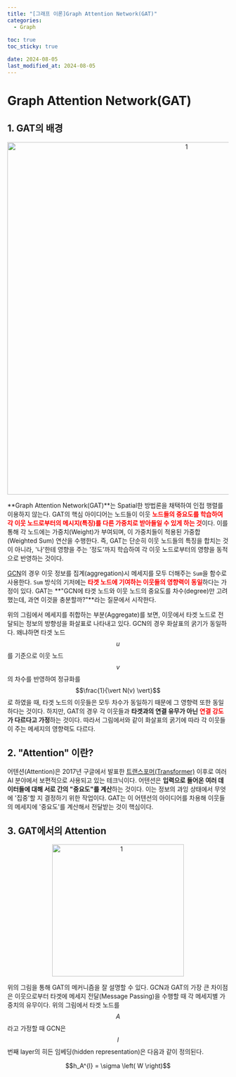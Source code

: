 ```yaml
---
title: "[그래프 이론]Graph Attention Network(GAT)"
categories: 
  - Graph
  
toc: true
toc_sticky: true

date: 2024-08-05
last_modified_at: 2024-08-05
---
```


# Graph Attention Network(GAT)
## 1. GAT의 배경
<p align="center">
<img width="800" alt="1" src="https://github.com/user-attachments/assets/9196fb99-444f-4064-9ce5-689a41a962f6">
</p>

**Graph Attention Network(GAT)**는 Spatial한 방법론을 채택하여 인접 행렬를 이용하지 않는다. GAT의 핵심 아이디어는 노드들이 이웃 <span style="color:red">**노드들의 중요도를 학습하여 각 이웃 노드로부터의 메시지(특징)를 다른 가중치로 받아들일 수 있게 하는 것**</span>이다. 이를 통해 각 노드에는 가중치(Weight)가 부여되며, 이 가중치들이 적용된 가중합(Weighted Sum) 연산을 수행한다. 즉, GAT는 단순히 이웃 노드들의 특징을 합치는 것이 아니라, '나'한테 영향을 주는 '정도'까지 학습하여 각 이웃 노드로부터의 영향을 동적으로 반영하는 것이다.

[GCN](https://meaningful96.github.io/graph/GNN3(GCN)/)의 경우 이웃 정보를 집계(aggregation)시 메세지를 모두 더해주는 `Sum`을 함수로 사용한다. `Sum` 방식의 기저에는 <span style="color:red">**타겟 노드에 기여하는 이웃들의 영향력이 동일**</span>하다는 가정이 있다. GAT는 **"GCN에 타겟 노드와 이웃 노드의 중요도를 차수(degree)만 고려했는데, 과연 이것을 충분할까?"**라는 질문에서 시작한다.

위의 그림에서 메세지를 취합하는 부분(Aggregate)를 보면, 이웃에서 타겟 노드로 전달되는 정보의 방향성을 화살표로 나타내고 있다. GCN의 경우 화살표의 굵기가 동일하다. 왜냐하면 타겟 노드 $$u$$를 기준으로 이웃 노드 $$v$$의 차수를 반영하여 정규화를 $$\frac{1}{\vert N(v) \vert}$$로 하였을 때, 타겟 노드의 이웃들은 모두 차수가 동일하기 때문에 그 영향력 또한 동일하다는 것이다. 하지만, GAT의 경우 각 이웃들과 **타겟과의 연결 유무가 아닌** <span style="color:red">**연결 강도**</span>**가 다르다고 가정**하는 것이다. 따라서 그림에서와 같이 화살표의 굵기에 따라 각 이웃들이 주는 메세지의 영향력도 다르다.  

## 2. "Attention" 이란?
어텐션(Attention)은 2017년 구글에서 발표한 [트랜스포머(Transformer)](https://meaningful96.github.io/nr/01-Transformer/) 이후로 여러 AI 분야에서 보편적으로 사용되고 있는 테크닉이다. 어텐션은 **입력으로 들어온 여러 데이터들에 대해 서로 간의 "중요도"를 계산**하는 것이다. 이는 정보의 과잉 상태에서 무엇에 '집중'할 지 결정하기 위한 작업이다. GAT는 이 어텐션의 아이디어를 차용해 이웃들의 메세지에 '중요도'를 계산해서 전달받는 것이 핵심이다. 

## 3. GAT에서의 Attention
<p align="center">
<img width="300" alt="1" src="https://github.com/user-attachments/assets/f6a455aa-8db7-4ffc-9650-7ba3b616b1a6">
</p>

위의 그림을 통해 GAT의 메커니즘을 잘 설명할 수 있다. GCN과 GAT의 가장 큰 차이점은 이웃으로부터 타겟에 메세지 전달(Message Passing)을 수행할 때 각 메세지별 가중치의 유무이다. 위의 그림에서 타겟 노드를 $$A$$라고 가정할 때 GCN은 $$l$$번째 layer의 히든 임베딩(hidden representation)은 다음과 같이 정의된다.

<center>$$h_A^{l} = \sigma \left( W \right)$$</center>
